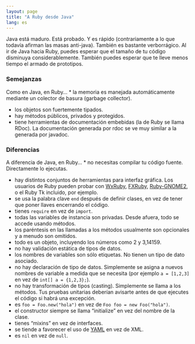```yaml
---
layout: page
title: "A Ruby desde Java"
lang: es
---
```


Java está maduro. Está probado. Y es rápido (contrariamente a lo que
todavía afirman las masas anti-java). También es bastante verborrágico.
Al ir de Java hacia Ruby, puedes esperar que el tamaño de tu código
disminuya considerablemente. También puedes esperar que te lleve menos
tiempo el armado de prototipos.

### Semejanzas

 Como en Java, en Ruby… * la memoria es manejada automáticamente mediante un colector de basura
  (garbage collector).
* los objetos son fuertemente tipados.
* hay métodos públicos, privados y protegidos.
* tiene herramientas de documentación embebidas (la de Ruby se llama
  RDoc). La documentación generada por rdoc se ve muy similar a la
  generada por javadoc.

### Diferencias

 A diferencia de Java, en Ruby… * no necesitas compilar tu código fuente. Directamente lo ejecutas.
* hay distintos conjuntos de herramientas para interfaz gráfica. Los
  usuarios de Ruby pueden probar con [WxRuby][1], [FXRuby][2],
  [Ruby-GNOME2][3], o el Ruby Tk incluido, por ejemplo.
* se usa la palabra clave `end` después de definir clases, en vez de
  tener que poner llaves encerrando el código.
* tienes `require` en vez de `import`.
* todas las variables de instancia son privadas. Desde afuera, todo se
  accede usando métodos.
* los paréntesis en las llamadas a los métodos usualmente son opcionales
  y a menudo son omitidos.
* todo es un objeto, incluyendo los números como 2 y 3,14159.
* no hay validación estática de tipos de datos.
* los nombres de variables son sólo etiquetas. No tienen un tipo de dato
  asociado.
* no hay declaración de tipo de datos. Simplemente se asigna a nuevos
  nombres de variable a medida que se necesita (por ejemplo `a =
  [1,2,3]` en vez de `int[] a = {1,2,3};`).
* no hay transformación de tipos (casting). Simplemente se llama a los
  métodos. Tus pruebas unitarias deberían avisarte antes de que ejecutes
  el código si habrá una excepción.
* es `foo = Foo.new("hola")` en vez de `Foo foo = new Foo("hola")`.
* el constructor siempre se llama “initialize” en vez del nombre de la
  clase.
* tienes “mixins” en vez de interfaces.
* se tiende a favorecer el uso de [YAML][4] en vez de XML.
* es `nil` en vez de `null`.



[1]: http://wxruby.rubyforge.org/wiki/wiki.pl 
[2]: http://www.fxruby.org/ 
[3]: http://ruby-gnome2.sourceforge.jp/ 
[4]: http://www.yaml.org/ 
